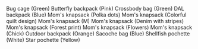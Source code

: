 Bug cage (Green)
Butterfly backpack (Pink)
Crossbody bag (Green)
DAL backpack (Blue)
Mom's knapsack (Polka dots)
Mom's knapsack (Colorful quilt design)
Mom's knapsack (M)
Mom's knapsack (Denim with stripes)
Mom's knapsack (Forest print)
Mom's knapsack (Flowers)
Mom's knapsack (Chick)
Outdoor backpack (Orange)
Sacoche bag (Blue)
Shellfish pochette (White)
Star pochette (Yellow)
